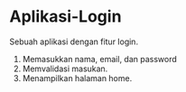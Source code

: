 # Aplikasi-Login
Sebuah aplikasi dengan fitur login.

1. Memasukkan nama, email, dan password
2. Memvalidasi masukan.
3. Menampilkan halaman home.
   
